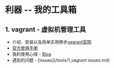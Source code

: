 # 利器 -- 我的工具箱

## 1. vagrant - 虚拟机管理工具

+ 介绍、安装以及简单实用移步[vagrant官网](https://www.vagrantup.com/)
+ [官方使用手册](https://www.vagrantup.com/docs/)
+ 我的使用心得 - [Blog](http://li7nux.github.io/2014/11/20/vagrant%E5%AE%89%E8%A3%85/)
+ 遇到的问题 - [issues](/tools/1_vagrant issues.md)